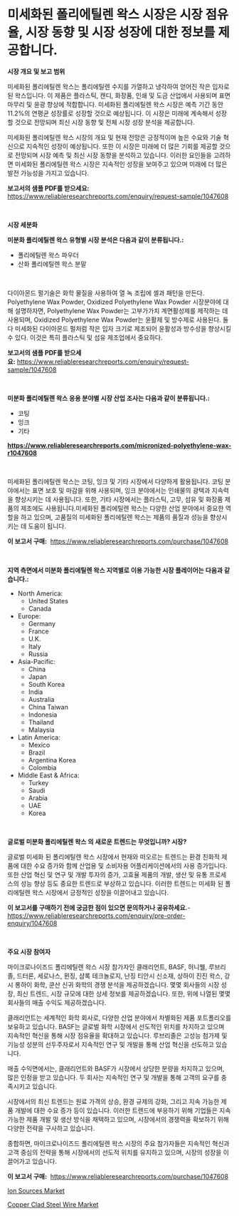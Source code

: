 <p><h1>미세화된 폴리에틸렌 왁스 시장은 시장 점유율, 시장 동향 및 시장 성장에 대한 정보를 제공합니다.</h1></p><p><strong>시장 개요 및 보고 범위</strong></p>
<p><p>미세화된 폴리에틸렌 왁스는 폴리에틸렌 수지를 가열하고 냉각하여 얻어진 작은 입자로 된 왁스입니다. 이 제품은 플라스틱, 캔디, 화장품, 인쇄 및 도금 산업에서 사용되며 표면 마무리 및 윤광 향상에 적합합니다. 미세화된 폴리에틸렌 왁스 시장은 예측 기간 동안 11.2%의 연평균 성장률로 성장할 것으로 예상됩니다. 이 시장은 미래에 계속해서 성장할 것으로 전망되며 최신 시장 동향 및 전체 시장 성장 분석을 제공합니다. </p><p>미세화된 폴리에틸렌 왁스 시장의 개요 및 현재 전망은 긍정적이며 높은 수요와 기술 혁신으로 지속적인 성장이 예상됩니다. 또한 이 시장은 미래에 더 많은 기회를 제공할 것으로 전망되며 시장 예측 및 최신 시장 동향을 분석하고 있습니다. 이러한 요인들을 고려하면 미세화된 폴리에틸렌 왁스 시장은 지속적인 성장을 보여주고 있으며 미래에 더 많은 발전 가능성을 가지고 있습니다.</p></p>
<p><strong>보고서의 샘플 PDF를 받으세요:</strong> <a href="https://www.reliableresearchreports.com/enquiry/request-sample/1047608">https://www.reliableresearchreports.com/enquiry/request-sample/1047608</a></p>
<p>&nbsp;</p>
<p><strong>시장 세분화</strong></p>
<p><strong>미분화 폴리에틸렌 왁스 유형별 시장 분석은 다음과 같이 분류됩니다.:</strong></p>
<p><ul><li>폴리에틸렌 왁스 파우더</li><li>산화 폴리에틸렌 왁스 분말</li></ul></p>
<p>&nbsp;</p>
<p><p>다이아몬드 펄기술은 화학 물질을 사용하여 열 녹 조립에 셸과 패턴을 만든다. Polyethylene Wax Powder, Oxidized Polyethylene Wax Powder 시장분야에 대해 설명하자면, Polyethylene Wax Powder는 고부가가치 계면활성제를 제작하는 데 사용되며, Oxidized Polyethylene Wax Powder는 윤활제 및 방수제로 사용된다. 둘 다 미세화된 다이아몬드 펄처럼 작은 입자 크기로 제조되어 윤활성과 방수성을 향상시킬 수 있다. 이것은 특히 플라스틱 및 섬유 제조업에서 중요하다.</p></p>
<p><strong>보고서의 샘플 PDF를 받으세요:</strong>&nbsp;<a href="https://www.reliableresearchreports.com/enquiry/request-sample/1047608">https://www.reliableresearchreports.com/enquiry/request-sample/1047608</a></p>
<p>&nbsp;</p>
<p><strong> 미분화 폴리에틸렌 왁스 응용 분야별 시장 산업 조사는 다음과 같이 분류됩니다.:</strong></p>
<p><ul><li>코팅</li><li>잉크</li><li>기타</li></ul></p>
<p><strong><a href="https://www.reliableresearchreports.com/micronized-polyethylene-wax-r1047608">https://www.reliableresearchreports.com/micronized-polyethylene-wax-r1047608</a></strong></p>
<p>&nbsp;</p>
<p><p>미세화된 폴리에틸렌 왁스는 코팅, 잉크 및 기타 시장에서 다양하게 활용됩니다. 코팅 분야에서는 표면 보호 및 마감을 위해 사용되며, 잉크 분야에서는 인쇄물의 광택과 지속력을 향상시키는 데 사용됩니다. 또한, 기타 시장에서는 플라스틱, 고무, 섬유 및 화장품 제품의 제조에도 사용됩니다.미세화된 폴리에틸렌 왁스는 다양한 산업 분야에서 중요한 역할을 하고 있으며, 고품질의 미세화된 폴리에틸렌 왁스는 제품의 품질과 성능을 향상시키는 데 도움이 됩니다.</p></p>
<p><strong>이 보고서 구매:</strong>&nbsp; <a href="https://www.reliableresearchreports.com/purchase/1047608">https://www.reliableresearchreports.com/purchase/1047608</a></p>
<p>&nbsp;</p>
<p><strong>지역 측면에서 미분화 폴리에틸렌 왁스 지역별로 이용 가능한 시장 플레이어는 다음과 같습니다.:</strong></p>
<p><ul>
    <li>
        North America:
        <ul>
            <li>United States</li>
            <li>Canada</li>
        </ul>
    </li>
    <li>
        Europe:
        <ul>
            <li>Germany</li>
            <li>France</li>
            <li>U.K.</li>
            <li>Italy</li>
            <li>Russia</li>
        </ul>
    </li>
    <li>
        Asia-Pacific:
        <ul>
            <li>China</li>
            <li>Japan</li>
            <li>South Korea</li>
            <li>India</li>
            <li>Australia</li>
            <li>China Taiwan</li>
            <li>Indonesia</li>
            <li>Thailand</li>
            <li>Malaysia</li>
        </ul>
    </li>
    <li>
        Latin America:
        <ul>
            <li>Mexico</li>
            <li>Brazil</li>
            <li>Argentina Korea</li>
            <li>Colombia</li>
        </ul>
    </li>
    <li>
        Middle East & Africa:
        <ul>
            <li>Turkey</li>
            <li>Saudi</li>
            <li>Arabia</li>
            <li>UAE</li>
            <li>Korea</li>
        </ul>
    </li>
    </ul></p>
<p>&nbsp;</p>
<p><strong>글로벌 미분화 폴리에틸렌 왁스 의 새로운 트렌드는 무엇입니까? 시장?</strong></p>
<p><p>글로벌 미세화 된 폴리에틸렌 왁스 시장에서 현재와 떠오르는 트렌드는 환경 친화적 제품에 대한 수요 증가와 함께 산업용 및 소비자용 어플리케이션에서의 사용 증가입니다. 또한 산업 혁신 및 연구 및 개발 투자의 증가, 고효율 제품의 개발, 생산 및 유통 프로세스의 성능 향상 등도 중요한 트렌드로 부상하고 있습니다. 이러한 트렌드는 미세화 된 폴리에틸렌 왁스 시장에서 긍정적인 성장을 이끌어내고 있습니다.</p></p>
<p><strong>이 보고서를 구매하기 전에 궁금한 점이 있으면 문의하거나 공유하세요.</strong>- <a href="https://www.reliableresearchreports.com/enquiry/pre-order-enquiry/1047608">https://www.reliableresearchreports.com/enquiry/pre-order-enquiry/1047608</a></p>
<p>&nbsp;</p>
<p><strong>주요 시장 참여자</strong></p>
<p><p>마이크로나이즈드 폴리에틸렌 왁스 시장 참가자인 클래리언트, BASF, 허니웰, 루브리졸, 드터론, 세로나스, 뮌징, 샴록 테크놀로지, 난징 티안시 신소재, 상하이 진진 왁스, 강시 롱하이 화학, 쿤산 신귀 화학의 경쟁 분석을 제공하겠습니다. 몇몇 회사들의 시장 성장, 최신 트렌드, 시장 규모에 대한 상세 정보를 제공하겠습니다. 또한, 위에 나열된 몇몇 회사들의 매출 수익도 제공하겠습니다.</p><p>클래리언트는 세계적인 화학 회사로, 다양한 산업 분야에서 차별화된 제품 포트폴리오를 보유하고 있습니다. BASF는 글로벌 화학 시장에서 선도적인 위치를 차지하고 있으며 지속적인 혁신을 통해 시장 점유율을 확대하고 있습니다. 루브리졸은 고성능 첨가제 및 기능성 성분의 선두주자로서 지속적인 연구 및 개발을 통해 산업 혁신을 선도하고 있습니다.</p><p>매출 수익면에서는, 클래리언트와 BASF가 시장에서 상당한 분량을 차지하고 있으며, 많은 인정을 받고 있습니다. 두 회사는 지속적인 연구 및 개발을 통해 고객의 요구를 충족시키고 있습니다.</p><p>시장에서의 최신 트렌드는 원료 가격의 상승, 환경 규제의 강화, 그리고 지속 가능한 제품 개발에 대한 수요 증가 등이 있습니다. 이러한 트렌드에 부응하기 위해 기업들은 지속 가능한 제품 개발 및 생산 방식을 채택하고 있으며, 시장에서의 경쟁력을 확보하기 위해 다양한 전략을 구사하고 있습니다.</p><p>종합하면, 마이크로나이즈드 폴리에틸렌 왁스 시장의 주요 참가자들은 지속적인 혁신과 고객 중심의 전략을 통해 시장에서의 선도적 위치를 유지하고 있으며, 시장의 성장을 이끌어가고 있습니다.</p></p>
<p><strong>이 보고서 구매:</strong>&nbsp;&nbsp;<a href="https://www.reliableresearchreports.com/purchase/1047608">https://www.reliableresearchreports.com/purchase/1047608</a></p>
<p><p><a href="https://github.com/jerrycopelandthomaswsqd8q/Market-Research-Report-List-2/blob/main/ion-sources-market.md">Ion Sources Market</a></p><p><a href="https://github.com/brenzgnarento/Market-Research-Report-List-2/blob/main/copper-clad-steel-wire-market.md">Copper Clad Steel Wire Market</a></p></p>
